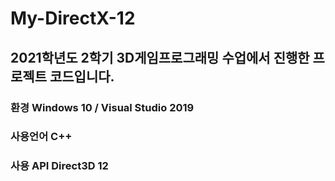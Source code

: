 # My-DirectX-12

## 2021학년도 2학기 3D게임프로그래밍 수업에서 진행한 프로젝트 코드입니다.
### 환경 Windows 10 / Visual Studio 2019 
### 사용언어 C++
### 사용 API Direct3D 12
